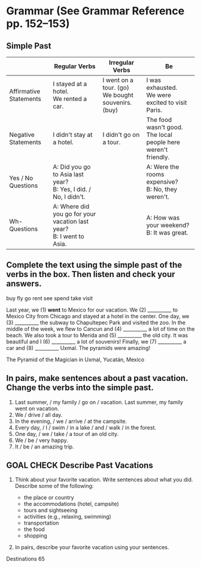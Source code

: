 # Grammar (See Grammar Reference pp. 152–153)

## Simple Past

| | Regular Verbs | Irregular Verbs | Be |
|---|---|---|---|
| Affirmative Statements | I stayed at a hotel.<br>We rented a car. | I went on a tour. (go)<br>We bought souvenirs. (buy) | I was exhausted.<br>We were excited to visit Paris. |
| Negative Statements | I didn't stay at a hotel. | I didn't go on a tour. | The food wasn't good.<br>The local people here weren't friendly. |
| Yes / No Questions | A: Did you go to Asia last year?<br>B: Yes, I did. / No, I didn't. | | A: Were the rooms expensive?<br>B: No, they weren't. |
| Wh- Questions | A: Where did you go for your vacation last year?<br>B: I went to Asia. | | A: How was your weekend?<br>B: It was great. |

## Complete the text using the simple past of the verbs in the box. Then listen and check your answers.

buy   fly   go   rent   see   spend   take   visit

Last year, we (1) __went__ to Mexico for our vacation. We (2) __________ to Mexico City from Chicago and stayed at a hotel in the center. One day, we (3) __________ the subway to Chapultepec Park and visited the zoo. In the middle of the week, we flew to Cancun and (4) __________ a lot of time on the beach. We also took a tour to Merida and (5) __________ the old city. It was beautiful and I (6) __________ a lot of souvenirs! Finally, we (7) __________ a car and (8) __________ Uxmal. The pyramids were amazing!

The Pyramid of the Magician in Uxmal, Yucatán, Mexico

## In pairs, make sentences about a past vacation. Change the verbs into the simple past.

1. Last summer, / my family / go on / vacation. Last summer, my family went on vacation.
2. We / drive / all day.
3. In the evening, / we / arrive / at the campsite.
4. Every day, / I / swim / in a lake / and / walk / in the forest.
5. One day, / we / take / a tour of an old city.
6. We / be / very happy.
7. It / be / an amazing trip.

## GOAL CHECK Describe Past Vacations

1. Think about your favorite vacation. Write sentences about what you did. Describe some of the following:
   - the place or country
   - the accommodations (hotel, campsite)
   - tours and sightseeing
   - activities (e.g., relaxing, swimming)
   - transportation
   - the food
   - shopping

2. In pairs, describe your favorite vacation using your sentences.

Destinations 65